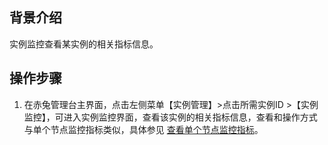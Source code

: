 ## 背景介绍
实例监控查看某实例的相关指标信息。
## 操作步骤
1. 在赤兔管理台主界面，点击左侧菜单【实例管理】>点击所需实例ID >【实例监控】，可进入实例监控界面，查看该实例的相关指标信息，查看和操作方式与单个节点监控指标类似，具体参见 [查看单个节点监控指标](https://cloud.tencent.com/document/product/1515/62324)。
